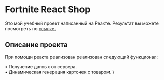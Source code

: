 # Fortnite React Shop

Это мой учебный проект написанный на Реакте. Результат вы можете посмотреть по [ссылке.](https://shevchenko-stanislav.github.io/fortnite-shop-react/)

## Описание проекта

При помощи реакта реализован реализован следующий функционал:

• Получение данных от сервера. \
• Динамическая генерация карточек с товаром. \
